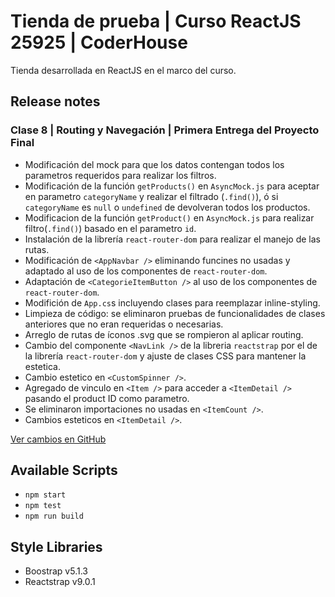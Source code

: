 # Tienda de prueba | Curso ReactJS 25925 | CoderHouse
Tienda desarrollada en ReactJS en el marco del curso.

## Release notes

### Clase 8 | Routing y Navegación | Primera Entrega del Proyecto Final
- Modificación del mock para que los datos contengan todos los parametros requeridos para realizar los filtros.
- Modificación de la función `getProducts()` en `AsyncMock.js` para aceptar en parametro `categoryName` y realizar el filtrado (`.find()`), ó si `categoryName` es `null` o `undefined` de devolveran todos los productos.
- Modificacion de la función `getProduct()` en `AsyncMock.js` para realizar filtro(`.find()`) basado en el parametro `id`.
- Instalación de la librería `react-router-dom` para realizar el manejo de las rutas.
- Modificación de `<AppNavbar />` eliminando funcines no usadas y adaptado al uso de los componentes de `react-router-dom`.
- Adaptación de `<CategorieItemButton />` al uso de los componentes de `react-router-dom`.
- Modifición de `App.cs`s incluyendo clases para reemplazar inline-styling.
- Limpieza de código: se eliminaron pruebas de funcionalidades de clases anteriores que no eran requeridas o necesarias.
- Arreglo de rutas de íconos .svg que se rompieron al aplicar routing.
- Cambio del componente `<NavLink />` de la libreria `reactstrap` por el de la librería `react-router-dom` y ajuste de clases CSS para mantener la estetica.
- Cambio estetico en `<CustomSpinner />`.
- Agregado de vinculo en `<Item />` para acceder a `<ItemDetail />` pasando el product ID como parametro.
- Se eliminaron importaciones no usadas en `<ItemCount />`.
- Cambios esteticos en `<ItemDetail />`.

[Ver cambios en GitHub](https://github.com/jcvels/tienda-online-pauvels/commit/0f0e7bd1228f265c4eeed5b2d6fd8ab83c46bbb1)

## Available Scripts
- `npm start`
- `npm test`
- `npm run build`

## Style Libraries 
- Boostrap v5.1.3
- Reactstrap v9.0.1
